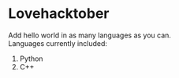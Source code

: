 # Lovehacktober
Add hello world in as many languages as you can.</br>
Languages currently included: 
  1. Python
  2. C++
